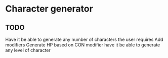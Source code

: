 # Character generator

## TODO

Have it be able to generate any number of characters the user requires
Add modifiers
Generate HP based on CON modifier
have it be able to generate any level of character
